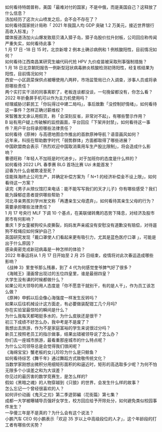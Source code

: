 如何看待特朗普称，美国「最难对付的国家」不是中俄，而是美国自己？这释放了什么信息？  
汤加经历了这次火山喷发之后，会不会不存在了？  
如何看待国家统计局称「 2021 年我国人均 GDP 突破 1.2 万美元，接近世界银行高收入标准」？  
媒体报道汤加火山爆发致扇贝涌入獐子岛，獐子岛股价拉升封板，公司回应称传闻严重失实，如何看待此事？  
1 月 17 日 -18 日 15 时，北京新增 2 例本土确诊病例和 1 例核酸阳性，目前情况如何？  
如何看待江西南昌某研究生编代码代抢 HPV 九价疫苗被采取刑事强制措施？  
1 月 18 日北京朝阳报告一例新型冠状病毒肺炎核酸检测初筛阳性，经复核结果为阳性，目前情况如何？  
西安一小区蔬菜保供点被曝使用八两秤，市场监管局已介入调查，涉事人员或将承担哪些责任？  
两个实打实干活的同事离职了，老板连谈都没谈，一句挽留都没有，你怎么看？  
2022 年折叠屏手机可以作为主力机使用吗？  
经理威胁讨薪民工「你玩得过中建二局吗」，事后致歉「没控制好情绪」，如何看待这一事件？怎样正确讨薪维权？  
宋智雅发文承认用假货，称「会深刻反省，非常对不起」，有哪些警示作用？  
B 站有用户疑上传破解的监控画面，平台回应「下架并封禁」，如何看待这一事件？用户平台将承担哪些法律责任？  
如何看待《原神》与高德地图合作推出的首款原神导航？语音画风如何？  
近年来，科技在帮助数字时代「弱势群体」方面都取得了哪些进展？  
中国欧盟商会表示「热烈欢迎中国取消乘用车生产股比限制」，将会造成什么影响？  
曹德旺称「年轻人不加班是时代进步」，对于加班你的态度是什么样的？  
如何看待 2022 LPL 春季赛 BLG 首场比赛 Uzi 未能首发？  
迎春为什么会被欺凌至死？  
佳能珠海终止公司生产，并确定补偿方案为「 N+1 的经济补偿金不设上限」，如何看待这一方案？  
读完《男子从殡仪馆打来电话：能不能写写我们的天才儿子》你有哪些感受？我们能为躁郁症患者提供哪些帮助？  
河北寻亲男孩刘学州发文称「再遭亲生父母遗弃」，如何看待其亲生父母的行为？需要承担哪些法律责任？  
1 月 17 号央行 MLF 下调 10 个基点，在美联储转鹰的态势下降息，对经济及股市房市有何影响？  
重庆 1 岁女童被狗咬头皮撕裂，妈妈发声亲戚没有安慰没有道歉没有赔偿，对待遛狗不栓绳应如何保护自己？  
英国研究发现「戴口罩使人们看起来更有吸引力，尤其是蓝色医疗口罩 」，可能是出于什么原因？  
感染奥密克戎新冠病毒是一种怎样的体验？  
2022 年春运将从 1 月 17 日开始至 2 月 25 日结束，疫情将对此次春运造成哪些影响？  
《战神 3》里奎爷那么残暴，到了 4 代为何感觉奎爷脾气好了很多？  
《海贼王》漫画曾出现过的五位四皇里，谁是最弱四皇？  
大学生没有课的时候都做什么？  
如果公司大领导的用人态度是「你不愿意干就别干，有的是人干」，作为员工该怎么做？  
《原神》申鹤以后会像心海强度一样发生反转吗？  
如果以后往机械设计这方面走，有必要做装配钳工几个月吗?  
你在实验室最惊险的瞬间是什么？  
为什么我每天都喝挺多水的，为什么皮肤还是很干？  
初三下成绩不好怎么办，我中考是不是废了？  
我想出去旅游，作为不是家庭富裕的学生来说很过分吗？  
新员工按照老员工的指示做事，结果出错被领导说了怎么办？  
你们去一座城市旅游，最看重那座城市的什么特点呢？  
为什么公司领导总是会觉得我们很闲呢？  
《海绵宝宝》蟹老板的女儿珍珍为什么是只鲸鱼？  
如何看待综艺《舞千年》通过舞蹈方式致敬传统文化？  
当数学家刚想出微积分用细矩形面积的和逼近时，矩形的高选取多少呢？为何不怕无限多个小误差之和为大误差？  
你见过的最厉害的数学竞赛生，是怎么样的?  
假如《黑暗之魂》的人物穿越到《只狼》的世界，会发生什么样的故事？  
怎么忘记一个曾经很喜欢的人？  
如何评价动画《鬼灭之刃》第二季遊郭編（花街篇）第七集？  
成都一大学被曝辅导员强奸女学生，校方回应给予开除处分，如何避免类似校园事件发生？  
一孕傻三年是不是真的？为什么会有这个说法？  
小鹏汽车 CEO 何小鹏表示「欢迎 35 岁以上中高级段位的人才」，这个年龄段的打工者有哪些优劣势？  
